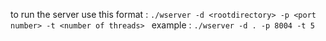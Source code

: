 to run the server use this format :
`./wserver -d <rootdirectory> -p <port number> -t <number of threads>
`
example :
`./wserver -d . -p 8004 -t 5
`


